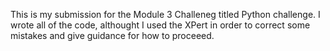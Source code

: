 This is my submission for the Module 3 Challeneg titled Python challenge. 
I wrote all of the code, althought I used the XPert in order to correct some mistakes and give guidance for how to proceeed.
